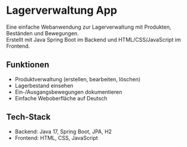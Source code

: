 # Lagerverwaltung App

Eine einfache Webanwendung zur Lagerverwaltung mit Produkten, Beständen und Bewegungen.  
Erstellt mit Java Spring Boot im Backend und HTML/CSS/JavaScript im Frontend.

## Funktionen

- Produktverwaltung (erstellen, bearbeiten, löschen)
- Lagerbestand einsehen
- Ein-/Ausgangsbewegungen dokumentieren
- Einfache Weboberfläche auf Deutsch

## Tech-Stack

- Backend: Java 17, Spring Boot, JPA, H2
- Frontend: HTML, CSS, JavaScript
